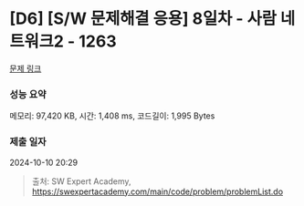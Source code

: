 # [D6] [S/W 문제해결 응용] 8일차 - 사람 네트워크2 - 1263 

[문제 링크](https://swexpertacademy.com/main/code/problem/problemDetail.do?contestProbId=AV18P2B6Iu8CFAZN) 

### 성능 요약

메모리: 97,420 KB, 시간: 1,408 ms, 코드길이: 1,995 Bytes

### 제출 일자

2024-10-10 20:29



> 출처: SW Expert Academy, https://swexpertacademy.com/main/code/problem/problemList.do